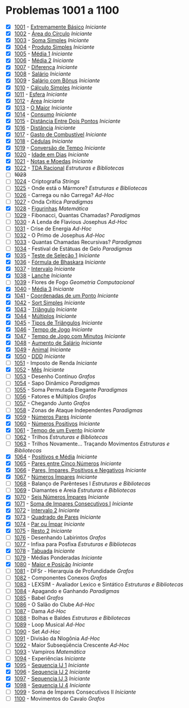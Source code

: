 # Problemas 1001 a 1100

  - [x] [1001](https://www.urionlinejudge.com.br/judge/pt/problems/view/1001) - [Extremamente Básico](https://github.com/potigol/URI-Potigol/blob/master/src/1001-1100/1001.poti) *Iniciante*
  - [x] [1002](https://www.urionlinejudge.com.br/judge/pt/problems/view/1002) - [Área do Círculo](https://github.com/potigol/URI-Potigol/blob/master/src/1001-1100/1002.poti) *Iniciante*
  - [x] [1003](https://www.urionlinejudge.com.br/judge/pt/problems/view/1003) - [Soma Simples](https://github.com/potigol/URI-Potigol/blob/master/src/1001-1100/1003.poti) *Iniciante*
  - [x] [1004](https://www.urionlinejudge.com.br/judge/pt/problems/view/1004) - [Produto Simples](https://github.com/potigol/URI-Potigol/blob/master/src/1001-1100/1004.poti) *Iniciante*
  - [x] [1005](https://www.urionlinejudge.com.br/judge/pt/problems/view/1005) - [Média 1](https://github.com/potigol/URI-Potigol/blob/master/src/1001-1100/1005.poti) *Iniciante*
  - [x] [1006](https://www.urionlinejudge.com.br/judge/pt/problems/view/1006) - [Média 2](https://github.com/potigol/URI-Potigol/blob/master/src/1001-1100/1006.poti) *Iniciante*
  - [x] [1007](https://www.urionlinejudge.com.br/judge/pt/problems/view/1007) - [Diferença](https://github.com/potigol/URI-Potigol/blob/master/src/1001-1100/1007.poti) *Iniciante*
  - [x] [1008](https://www.urionlinejudge.com.br/judge/pt/problems/view/1008) - [Salário](https://github.com/potigol/URI-Potigol/blob/master/src/1001-1100/1008.poti) *Iniciante*
  - [x] [1009](https://www.urionlinejudge.com.br/judge/pt/problems/view/1009) - [Salário com Bônus](https://github.com/potigol/URI-Potigol/blob/master/src/1001-1100/1009.poti) *Iniciante*
  - [x] [1010](https://www.urionlinejudge.com.br/judge/pt/problems/view/1010) - [Cálculo Simples](https://github.com/potigol/URI-Potigol/blob/master/src/1001-1100/1010.poti) *Iniciante*
  - [x] [1011](https://www.urionlinejudge.com.br/judge/pt/problems/view/1011) - [Esfera](https://github.com/potigol/URI-Potigol/blob/master/src/1001-1100/1011.poti) *Iniciante*
  - [x] [1012](https://www.urionlinejudge.com.br/judge/pt/problems/view/1012) - [Área](https://github.com/potigol/URI-Potigol/blob/master/src/1001-1100/1012.poti) *Iniciante*
  - [x] [1013](https://www.urionlinejudge.com.br/judge/pt/problems/view/1013) - [O Maior](https://github.com/potigol/URI-Potigol/blob/master/src/1001-1100/1013.poti) *Iniciante*
  - [x] [1014](https://www.urionlinejudge.com.br/judge/pt/problems/view/1014) - [Consumo](https://github.com/potigol/URI-Potigol/blob/master/src/1001-1100/1014.poti) *Iniciante*
  - [x] [1015](https://www.urionlinejudge.com.br/judge/pt/problems/view/1015) - [Distância Entre Dois Pontos](https://github.com/potigol/URI-Potigol/blob/master/src/1001-1100/1015.poti) *Iniciante*
  - [x] [1016](https://www.urionlinejudge.com.br/judge/pt/problems/view/1016) - [Distância](https://github.com/potigol/URI-Potigol/blob/master/src/1001-1100/1016.poti) *Iniciante*
  - [x] [1017](https://www.urionlinejudge.com.br/judge/pt/problems/view/1017) - [Gasto de Combustível](https://github.com/potigol/URI-Potigol/blob/master/src/1001-1100/1017.poti) *Iniciante*
  - [x] [1018](https://www.urionlinejudge.com.br/judge/pt/problems/view/1018) - [Cédulas](https://github.com/potigol/URI-Potigol/blob/master/src/1001-1100/1018.poti) *Iniciante*
  - [x] [1019](https://www.urionlinejudge.com.br/judge/pt/problems/view/1019) - [Conversão de Tempo](https://github.com/potigol/URI-Potigol/blob/master/src/1001-1100/1019.poti) *Iniciante*
  - [x] [1020](https://www.urionlinejudge.com.br/judge/pt/problems/view/1020) - [Idade em Dias](https://github.com/potigol/URI-Potigol/blob/master/src/1001-1100/1020.poti) *Iniciante*
  - [x] [1021](https://www.urionlinejudge.com.br/judge/pt/problems/view/1021) - [Notas e Moedas](https://github.com/potigol/URI-Potigol/blob/master/src/1001-1100/1021.poti) *Iniciante*
  - [x] [1022](https://www.urionlinejudge.com.br/judge/pt/problems/view/1022) - [TDA Racional](https://github.com/potigol/URI-Potigol/blob/master/src/1001-1100/1022.poti) *Estruturas e Bibliotecas*
  - [ ] ~~1023~~
  - [ ] [1024](https://www.urionlinejudge.com.br/judge/pt/problems/view/1024) - Criptografia *Strings*
  - [ ] [1025](https://www.urionlinejudge.com.br/judge/pt/problems/view/1025) - Onde está o Mármore? *Estruturas e Bibliotecas*
  - [ ] [1026](https://www.urionlinejudge.com.br/judge/pt/problems/view/1026) - Carrega ou não Carrega? *Ad-Hoc*
  - [ ] [1027](https://www.urionlinejudge.com.br/judge/pt/problems/view/1027) - Onda Crítica *Paradigmas*
  - [x] [1028](https://www.urionlinejudge.com.br/judge/pt/problems/view/1028) - [Figurinhas](https://github.com/potigol/URI-Potigol/blob/master/src/1001-1100/1028.poti) *Matemática*
  - [ ] [1029](https://www.urionlinejudge.com.br/judge/pt/problems/view/1029) - Fibonacci, Quantas Chamadas? *Paradigmas*
  - [ ] [1030](https://www.urionlinejudge.com.br/judge/pt/problems/view/1030) - A Lenda de Flavious Josephus *Ad-Hoc*
  - [ ] [1031](https://www.urionlinejudge.com.br/judge/pt/problems/view/1031) - Crise de Energia *Ad-Hoc*
  - [ ] [1032](https://www.urionlinejudge.com.br/judge/pt/problems/view/1032) - O Primo de Josephus *Ad-Hoc*
  - [ ] [1033](https://www.urionlinejudge.com.br/judge/pt/problems/view/1033) - Quantas Chamadas Recursivas? *Paradigmas*
  - [ ] [1034](https://www.urionlinejudge.com.br/judge/pt/problems/view/1034) - Festival de Estátuas de Gelo *Paradigmas*
  - [x] [1035](https://www.urionlinejudge.com.br/judge/pt/problems/view/1035) - [Teste de Seleção 1](https://github.com/potigol/URI-Potigol/blob/master/src/1001-1100/1035.poti) *Iniciante*
  - [x] [1036](https://www.urionlinejudge.com.br/judge/pt/problems/view/1036) - [Fórmula de Bhaskara](https://github.com/potigol/URI-Potigol/blob/master/src/1001-1100/1036.poti) *Iniciante*
  - [x] [1037](https://www.urionlinejudge.com.br/judge/pt/problems/view/1037) - [Intervalo](https://github.com/potigol/URI-Potigol/blob/master/src/1001-1100/1037.poti) *Iniciante*
  - [x] [1038](https://www.urionlinejudge.com.br/judge/pt/problems/view/1038) - [Lanche](https://github.com/potigol/URI-Potigol/blob/master/src/1001-1100/1038.poti) *Iniciante*
  - [ ] [1039](https://www.urionlinejudge.com.br/judge/pt/problems/view/1039) - Flores de Fogo *Geometria Computacional*
  - [x] [1040](https://www.urionlinejudge.com.br/judge/pt/problems/view/1040) - [Média 3](https://github.com/potigol/URI-Potigol/blob/master/src/1001-1100/1040.poti) *Iniciante*
  - [x] [1041](https://www.urionlinejudge.com.br/judge/pt/problems/view/1041) - [Coordenadas de um Ponto](https://github.com/potigol/URI-Potigol/blob/master/src/1001-1100/1041.poti) *Iniciante*
  - [x] [1042](https://www.urionlinejudge.com.br/judge/pt/problems/view/1042) - [Sort Simples](https://github.com/potigol/URI-Potigol/blob/master/src/1001-1100/1042.poti) *Iniciante*
  - [x] [1043](https://www.urionlinejudge.com.br/judge/pt/problems/view/1043) - [Triângulo](https://github.com/potigol/URI-Potigol/blob/master/src/1001-1100/1043.poti) *Iniciante*
  - [x] [1044](https://www.urionlinejudge.com.br/judge/pt/problems/view/1044) - [Múltiplos](https://github.com/potigol/URI-Potigol/blob/master/src/1001-1100/1044.poti) *Iniciante*
  - [x] [1045](https://www.urionlinejudge.com.br/judge/pt/problems/view/1045) - [Tipos de Triângulos](https://github.com/potigol/URI-Potigol/blob/master/src/1001-1100/1045.poti) *Iniciante*
  - [x] [1046](https://www.urionlinejudge.com.br/judge/pt/problems/view/1046) - [Tempo de Jogo](https://github.com/potigol/URI-Potigol/blob/master/src/1001-1100/1046.poti) *Iniciante*
  - [x] [1047](https://www.urionlinejudge.com.br/judge/pt/problems/view/1047) - [Tempo de Jogo com Minutos](https://github.com/potigol/URI-Potigol/blob/master/src/1001-1100/1047.poti) *Iniciante*
  - [x] [1048](https://www.urionlinejudge.com.br/judge/pt/problems/view/1048) - [Aumento de Salário](https://github.com/potigol/URI-Potigol/blob/master/src/1001-1100/1048.poti) *Iniciante*
  - [x] [1049](https://www.urionlinejudge.com.br/judge/pt/problems/view/1049) - [Animal](https://github.com/potigol/URI-Potigol/blob/master/src/1001-1100/1049.poti) *Iniciante*
  - [x] [1050](https://www.urionlinejudge.com.br/judge/pt/problems/view/1050) - [DDD](https://github.com/potigol/URI-Potigol/blob/master/src/1001-1100/1050.poti) *Iniciante*
  - [ ] [1051](https://www.urionlinejudge.com.br/judge/pt/problems/view/1051) - Imposto de Renda *Iniciante*
  - [x] [1052](https://www.urionlinejudge.com.br/judge/pt/problems/view/1052) - [Mês](https://github.com/potigol/URI-Potigol/blob/master/src/1001-1100/1052.poti) *Iniciante*
  - [ ] [1053](https://www.urionlinejudge.com.br/judge/pt/problems/view/1053) - Desenho Contínuo *Grafos*
  - [ ] [1054](https://www.urionlinejudge.com.br/judge/pt/problems/view/1054) - Sapo Dinâmico *Paradigmas*
  - [ ] [1055](https://www.urionlinejudge.com.br/judge/pt/problems/view/1055) - Soma Permutada Elegante *Paradigmas*
  - [ ] [1056](https://www.urionlinejudge.com.br/judge/pt/problems/view/1056) - Fatores e Múltiplos *Grafos*
  - [ ] [1057](https://www.urionlinejudge.com.br/judge/pt/problems/view/1057) - Chegando Junto *Grafos*
  - [ ] [1058](https://www.urionlinejudge.com.br/judge/pt/problems/view/1058) - Zonas de Ataque Independentes *Paradigmas*
  - [x] [1059](https://www.urionlinejudge.com.br/judge/pt/problems/view/1059) - [Números Pares](https://github.com/potigol/URI-Potigol/blob/master/src/1001-1100/1059.poti) *Iniciante*
  - [x] [1060](https://www.urionlinejudge.com.br/judge/pt/problems/view/1060) - [Números Positivos](https://github.com/potigol/URI-Potigol/blob/master/src/1001-1100/1060.poti) *Iniciante*
  - [x] [1061](https://www.urionlinejudge.com.br/judge/pt/problems/view/1061) - [Tempo de um Evento](https://github.com/potigol/URI-Potigol/blob/master/src/1001-1100/1061.poti) *Iniciante*
  - [ ] [1062](https://www.urionlinejudge.com.br/judge/pt/problems/view/1062) - Trilhos *Estruturas e Bibliotecas*
  - [ ] [1063](https://www.urionlinejudge.com.br/judge/pt/problems/view/1063) - Trilhos Novamente... Traçando Movimentos *Estruturas e Bibliotecas*
  - [x] [1064](https://www.urionlinejudge.com.br/judge/pt/problems/view/1064) - [Positivos e Média](https://github.com/potigol/URI-Potigol/blob/master/src/1001-1100/1064.poti) *Iniciante*
  - [x] [1065](https://www.urionlinejudge.com.br/judge/pt/problems/view/1065) - [Pares entre Cinco Números](https://github.com/potigol/URI-Potigol/blob/master/src/1001-1100/1065.poti) *Iniciante*
  - [x] [1066](https://www.urionlinejudge.com.br/judge/pt/problems/view/1066) - [Pares, Ímpares, Positivos e Negativos](https://github.com/potigol/URI-Potigol/blob/master/src/1001-1100/1066.poti) *Iniciante*
  - [x] [1067](https://www.urionlinejudge.com.br/judge/pt/problems/view/1067) - [Números Ímpares](https://github.com/potigol/URI-Potigol/blob/master/src/1001-1100/1067.poti) *Iniciante*
  - [ ] [1068](https://www.urionlinejudge.com.br/judge/pt/problems/view/1068) - Balanço de Parênteses I *Estruturas e Bibliotecas*
  - [ ] [1069](https://www.urionlinejudge.com.br/judge/pt/problems/view/1069) - Diamantes e Areia *Estruturas e Bibliotecas*
  - [x] [1070](https://www.urionlinejudge.com.br/judge/pt/problems/view/1070) - [Seis Números Ímpares](https://github.com/potigol/URI-Potigol/blob/master/src/1001-1100/1070.poti) *Iniciante*
  - [x] [1071](https://www.urionlinejudge.com.br/judge/pt/problems/view/1071) - [Soma de Impares Consecutivos I](https://github.com/potigol/URI-Potigol/blob/master/src/1001-1100/1071.poti) *Iniciante*
  - [x] [1072](https://www.urionlinejudge.com.br/judge/pt/problems/view/1072) - [Intervalo 2](https://github.com/potigol/URI-Potigol/blob/master/src/1001-1100/1072.poti) *Iniciante*
  - [x] [1073](https://www.urionlinejudge.com.br/judge/pt/problems/view/1073) - [Quadrado de Pares](https://github.com/potigol/URI-Potigol/blob/master/src/1001-1100/1073.poti) *Iniciante*
  - [x] [1074](https://www.urionlinejudge.com.br/judge/pt/problems/view/1074) - [Par ou Ímpar](https://github.com/potigol/URI-Potigol/blob/master/src/1001-1100/1074.poti) *Iniciante*
  - [x] [1075](https://www.urionlinejudge.com.br/judge/pt/problems/view/1075) - [Resto 2](https://github.com/potigol/URI-Potigol/blob/master/src/1001-1100/1075.poti) *Iniciante*
  - [ ] [1076](https://www.urionlinejudge.com.br/judge/pt/problems/view/1076) - Desenhando Labirintos *Grafos*
  - [ ] [1077](https://www.urionlinejudge.com.br/judge/pt/problems/view/1077) - Infixa para Posfixa *Estruturas e Bibliotecas*
  - [x] [1078](https://www.urionlinejudge.com.br/judge/pt/problems/view/1078) - [Tabuada](https://github.com/potigol/URI-Potigol/blob/master/src/1001-1100/1078.poti) *Iniciante*
  - [ ] [1079](https://www.urionlinejudge.com.br/judge/pt/problems/view/1079) - Médias Ponderadas *Iniciante*
  - [x] [1080](https://www.urionlinejudge.com.br/judge/pt/problems/view/1080) - [Maior e Posição](https://github.com/potigol/URI-Potigol/blob/master/src/1001-1100/1080.poti) *Iniciante*
  - [ ] [1081](https://www.urionlinejudge.com.br/judge/pt/problems/view/1081) - DFSr - Hierarquia de Profundidade *Grafos*
  - [ ] [1082](https://www.urionlinejudge.com.br/judge/pt/problems/view/1082) - Componentes Conexos *Grafos*
  - [ ] [1083](https://www.urionlinejudge.com.br/judge/pt/problems/view/1083) - LEXSIM - Avaliador Lexico e Sintático *Estruturas e Bibliotecas*
  - [ ] [1084](https://www.urionlinejudge.com.br/judge/pt/problems/view/1084) - Apagando e Ganhando *Paradigmas*
  - [ ] [1085](https://www.urionlinejudge.com.br/judge/pt/problems/view/1085) - Babel *Grafos*
  - [ ] [1086](https://www.urionlinejudge.com.br/judge/pt/problems/view/1086) - O Salão do Clube *Ad-Hoc*
  - [ ] [1087](https://www.urionlinejudge.com.br/judge/pt/problems/view/1087) - Dama *Ad-Hoc*
  - [ ] [1088](https://www.urionlinejudge.com.br/judge/pt/problems/view/1088) - Bolhas e Baldes *Estruturas e Bibliotecas*
  - [ ] [1089](https://www.urionlinejudge.com.br/judge/pt/problems/view/1089) - Loop Musical *Ad-Hoc*
  - [ ] [1090](https://www.urionlinejudge.com.br/judge/pt/problems/view/1090) - Set *Ad-Hoc*
  - [ ] [1091](https://www.urionlinejudge.com.br/judge/pt/problems/view/1091) - Divisão da Nlogônia *Ad-Hoc*
  - [ ] [1092](https://www.urionlinejudge.com.br/judge/pt/problems/view/1092) - Maior Subseqüência Crescente *Ad-Hoc*
  - [ ] [1093](https://www.urionlinejudge.com.br/judge/pt/problems/view/1093) - Vampiros *Matemática*
  - [ ] [1094](https://www.urionlinejudge.com.br/judge/pt/problems/view/1094) - Experiências *Iniciante*
  - [x] [1095](https://www.urionlinejudge.com.br/judge/pt/problems/view/1095) - [Sequencia IJ 1](https://github.com/potigol/URI-Potigol/blob/master/src/1001-1100/1095.poti) *Iniciante*
  - [x] [1096](https://www.urionlinejudge.com.br/judge/pt/problems/view/1096) - [Sequencia IJ 2](https://github.com/potigol/URI-Potigol/blob/master/src/1001-1100/1096.poti) *Iniciante*
  - [x] [1097](https://www.urionlinejudge.com.br/judge/pt/problems/view/1097) - [Sequencia IJ 3](https://github.com/potigol/URI-Potigol/blob/master/src/1001-1100/1097.poti) *Iniciante*
  - [x] [1098](https://www.urionlinejudge.com.br/judge/pt/problems/view/1098) - [Sequencia IJ 4](https://github.com/potigol/URI-Potigol/blob/master/src/1001-1100/1098.poti) *Iniciante*
  - [ ] [1099](https://www.urionlinejudge.com.br/judge/pt/problems/view/1099) - Soma de Ímpares Consecutivos II *Iniciante*
  - [ ] [1100](https://www.urionlinejudge.com.br/judge/pt/problems/view/1100) - Movimentos do Cavalo *Grafos*